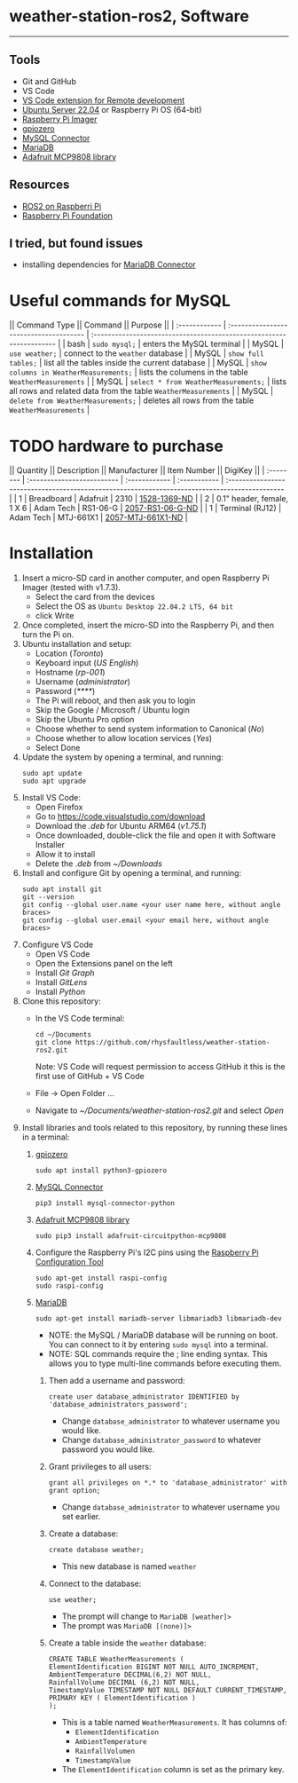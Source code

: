 # weather-station-ros2, Software

---

## Tools

- Git and GitHub
- VS Code
- [VS Code extension for Remote development](https://code.visualstudio.com/docs/remote/ssh)
- [Ubuntu Server 22.04](https://ubuntu.com/download/raspberry-pi) or Raspberry Pi OS (64-bit)
- [Raspberry Pi Imager](https://www.raspberrypi.com/software/)
- [gpiozero](https://gpiozero.readthedocs.io/en/stable/index.html)
- [MySQL Connector](https://www.w3schools.com/python/python_mysql_getstarted.asp)
- [MariaDB](https://mariadb.com/kb/en/installing-mariadb-deb-files/#installing-mariadb-packages-with-apt)
- [Adafruit MCP9808 library](https://learn.adafruit.com/adafruit-mcp9808-precision-i2c-temperature-sensor-guide/python-circuitpython)

## Resources

- [ROS2 on Raspberri Pi](https://docs.ros.org/en/foxy/How-To-Guides/Installing-on-Raspberry-Pi.html)
- [Raspberry Pi Foundation](https://projects.raspberrypi.org/en/projects/build-your-own-weather-station/)

## I tried, but found issues

- installing dependencies for [MariaDB Connector](https://mariadb.com/docs/skysql/connect/programming-languages/python/install/)

# Useful commands for MySQL

|| Command Type || Command                               || Purpose                                                             ||
| :------------ | :------------------------------------- | :------------------------------------------------------------------- |
| bash          | `sudo mysql;`                          | enters the MySQL terminal                                            |
| MySQL         | `use weather;`                         | connect to the `weather` database                                    |
| MySQL         | `show full tables;`                    | list all the tables inside the current database                      |
| MySQL         | `show columns in WeatherMeasurements;` | lists the columens in the table `WeatherMeasurements`                |
| MySQL         | `select * from WeatherMeasurements;`   | lists all rows and related data from the table `WeatherMeasurements` |
| MySQL         | `delete from WeatherMeasurements;`     | deletes all rows from the table `WeatherMeasurements`                |

# TODO hardware to purchase

|| Quantity || Description               || Manufacturer || Item Number || DigiKey                                                                                       ||
| :-------- | :------------------------- | :------------ | :----------- | :--------------------------------------------------------------------------------------------- |
| 1         | Breadboard                 | Adafruit      | 2310         | [1528-1369-ND](https://www.digikey.ca/en/products/detail/adafruit-industries-llc/2310/5629417) |
| 2         | 0.1" header, female, 1 X 6 | Adam Tech     | RS1-06-G     | [2057-RS1-06-G-ND](https://www.digikey.ca/en/products/detail/adam-tech/RS1-06-G/9832050)       | 
| 1         | Terminal (RJ12)            | Adam Tech     | MTJ-661X1    | [2057-MTJ-661X1-ND](https://www.digikey.ca/en/products/detail/adam-tech/MTJ-661X1/9832264)     |

# Installation

1.  Insert a micro-SD card in another computer, and open Raspberry Pi Imager (tested with v1.7.3).
    - Select the card from the devices
    - Select the OS as `Ubuntu Desktop 22.04.2 LTS, 64 bit`
    - click Write
2.  Once completed, insert the micro-SD into the Raspberry Pi, and then turn the Pi on.
3.  Ubuntu installation and setup:
    - Location (_Toronto_)
    - Keyboard input (_US English_)
    - Hostname (_rp-001_)
    - Username (_administrator_)
    - Password (_****_)
    - The Pi will reboot, and then ask you to login
    - Skip the Google / Microsoft / Ubuntu login
    - Skip the Ubuntu Pro option
    - Choose whether to send system information to Canonical (_No_)
    - Choose whether to allow location services (_Yes_)
    - Select Done
4.  Update the system by opening a terminal, and running:
    ```
    sudo apt update
    sudo apt upgrade
    ```
5.  Install VS Code:
    - Open Firefox
    - Go to https://code.visualstudio.com/download
    - Download the _.deb_ for Ubuntu ARM64 (_v1.75.1_)
    - Once downloaded, double-click the file and open it with Software Installer
    - Allow it to install
    - Delete the _.deb_ from _~/Downloads_
6.  Install and configure Git by opening a terminal, and running:
    ```
    sudo apt install git
    git --version
    git config --global user.name <your user name here, without angle braces>
    git config --global user.email <your email here, without angle braces>
    ```
7.  Configure VS Code
    - Open VS Code
    - Open the Extensions panel on the left
    - Install _Git Graph_
    - Install _GitLens_
    - Install _Python_
8.  Clone this repository:
    - In the VS Code terminal:
      ```
      cd ~/Documents
      git clone https://github.com/rhysfaultless/weather-station-ros2.git
      ```

      Note: VS Code will request permission to access GitHub it this is the first use of GitHub + VS Code
    - File → Open Folder ...
    - Navigate to _~/Documents/weather-station-ros2.git_ and select _Open_
9.  Install libraries and tools related to this repository, by running these lines in a terminal:
    1.  [gpiozero](https://gpiozero.readthedocs.io/en/stable/index.html)
        ```
        sudo apt install python3-gpiozero
        ```
    2.  [MySQL Connector](https://www.w3schools.com/python/python_mysql_getstarted.asp)
        ```
        pip3 install mysql-connector-python
        ```
    3.  [Adafruit MCP9808 library](https://learn.adafruit.com/adafruit-mcp9808-precision-i2c-temperature-sensor-guide/python-circuitpython)
        ```
        sudo pip3 install adafruit-circuitpython-mcp9808
        ```
    4.  Configure the Raspberry Pi's I2C pins using the [Raspberry Pi Configuration Tool](https://www.raspberrypi.com/documentation/computers/configuration.html)
        ```
        sudo apt-get install raspi-config
        sudo raspi-config
        ```
    5.  [MariaDB](https://mariadb.com/kb/en/installing-mariadb-deb-files/#installing-mariadb-packages-with-apt)
        ```
        sudo apt-get install mariadb-server libmariadb3 libmariadb-dev
        ```

        -   NOTE: the MySQL / MariaDB database will be running on boot.
            You can connect to it by entering `sudo mysql` into a terminal.
        -   NOTE: SQL commands require the ; line ending syntax.
            This allows you to type multi-line commands before executing them.
        1.  Then add a username and password:
            ```
            create user database_administrator IDENTIFIED by 'database_administrators_password';
            ```
            - Change `database_administrator` to whatever username you would like.
            - Change `database_administrator_password` to whatever password you would like.

        2.  Grant privileges to all users:
            ```
            grant all privileges on *.* to 'database_administrator' with grant option;
            ```
            - Change `database_administrator` to whatever username you set earlier.
        3.  Create a database:
            ```
            create database weather;
            ```
            - This new database is named `weather`
        4.  Connect to the database:
            ```
            use weather;
            ```
            - The prompt will change to `MariaDB [weather]>`
            - The prompt was `MariaDB [(none)]>`
        5.  Create a table inside the `weather` database:
            ```
            CREATE TABLE WeatherMeasurements (
            ElementIdentification BIGINT NOT NULL AUTO_INCREMENT,
            AmbientTemperature DECIMAL(6,2) NOT NULL,
            RainfallVolume DECIMAL (6,2) NOT NULL,
            TimestampValue TIMESTAMP NOT NULL DEFAULT CURRENT_TIMESTAMP,
            PRIMARY KEY ( ElementIdentification )
            );
            ```
            - This is a table named `WeatherMeasurements`.
              It has columns of:
              - `ElementIdentification`
              - `AmbientTemperature`
              - `RainfallVolumen`
              - `TimestampValue`
            - The `ElementIdentification` column is set as the primary key.

